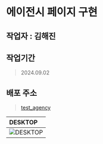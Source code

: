 # 에이전시 페이지 구현

## 작업자 : 김해진

## 작업기간
> 2024.09.02

## 배포 주소
> [test_agency](https://myjin0806.github.io/test_agency/)

| DESKTOP                                                                                                     |
| :----------------------------------------------------------------------------------------------------------------------- |
| ![DESKTOP](https://github.com/user-attachments/assets/c07e2f75-e3c1-453e-8abb-ff9aaeb37f22)|
